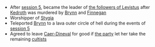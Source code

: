 - After [session 5](/pages/session-5), became the leader of [the followers of Levistus](/pages/followers-of-levistus) after [Kedroth](/pages/kadroth) was murdered by [Brynn](/pages/brynn) and [Finnegan](/pages/finnegan)
- Worshipper of [Stygia](/pages/stygia)
- Teleported [Brynn](/pages/brynn) to a lava outer circle of hell during the events of [session 5](/pages/session-5)
- Agreed to leave [Caer-Dineval](#caer-dineval) for good if [the party](/pages/party) let her take the remaining [cultists](/pages/followers-of-levistus)

